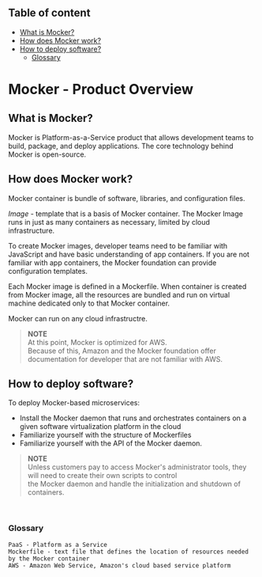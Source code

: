 <!-- this is product brief targeted to developer -->
<!-- omit in toc -->
## Table of content
- [What is Mocker?](#what-is-mocker)
- [How does Mocker work?](#how-does-mocker-work)
- [How to deploy software?](#how-to-deploy-software)
  - [Glossary](#glossary)

<!-- omit in toc -->
# Mocker - Product Overview

## What is Mocker?

Mocker is Platform-as-a-Service product that allows development teams to build, package, and deploy applications. The core technology behind Mocker is open-source.

## How does Mocker work?

Mocker container is bundle of software, libraries, and configuration files. 

*Image* - template that is a basis of Mocker container. The Mocker Image runs in just as many containers as necessary, limited by cloud infrastructure.

To create Mocker images, developer teams need to be familiar with JavaScript and have basic understanding of app containers. If you are not familiar with app containers, the Mocker foundation can provide configuration templates.

Each Mocker image is defined in a Mockerfile. When container is created from Mocker image, all the resources are bundled and run on virtual machine dedicated only to that Mocker container.

Mocker can run on any cloud infrastructre.
>**NOTE**\
>At this point, Mocker is optimized for AWS. \
>Because of this, Amazon and the Mocker foundation offer documentation for developer that are not familiar with AWS. 

## How to deploy software?

To deploy Mocker-based microservices: 
- Install the Mocker daemon that runs and orchestrates containers on a given software virtualization platform in the cloud
- Familiarize yourself with the structure of Mockerfiles 
- Familiarize yourself with the API of the Mocker daemon.

>**NOTE**\
>Unless customers pay to access Mocker's administrator tools, they will need to create their own scripts to control\
> the Mocker daemon and handle the initialization and shutdown of containers.

<br>

### Glossary

```
PaaS - Platform as a Service
Mockerfile - text file that defines the location of resources needed by the Mocker container
AWS - Amazon Web Service, Amazon's cloud based service platform
```
